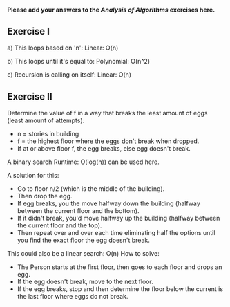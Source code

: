 #### Please add your answers to the ***Analysis of  Algorithms*** exercises here.

## Exercise I

a) This loops based on 'n': Linear: O(n)


b) This loops until it's equal to: Polynomial: O(n^2)


c) Recursion is calling on itself: Linear: O(n)

## Exercise II
Determine the value of f in a way that breaks the least amount of eggs (least amount of attempts).

* n = stories in building
* f = the highest floor where the eggs don't break when dropped.
* If at or above floor f, the egg breaks, else egg doesn't break.

A binary search Runtime: O(log(n)) can be used here.

A solution for this:

* Go to floor n/2 (which is the middle of the building).
* Then drop the egg.
* If egg breaks, you the move halfway down the building (halfway between the current floor and the bottom).
* If it didn't break, you'd move halfway up the building (halfway between the current floor and the top).
* Then repeat over and over each time eliminating half the options until you find the exact floor the egg doesn't break.

<!-- Written-Code: The Function Move to n//2 if f == 1 return 1 drop egg if egg breaks repeat at new floor determined by current floor//2 (lower half) if egg not broken repeat at new floor determined by n-current floor//2 (upper half) -->

This could also be a linear search: O(n) How to solve:

* The Person starts at the first floor, then goes to each floor and drops an egg.
* If the egg doesn't break, move to the next floor.
* If the egg breaks, stop and then determine the floor below the current is the last floor where eggs do not break.

<!-- Written-Code: The Function Move to n = 1 if egg does not break, then n = n+1 if egg breaks at n, then f = n -->
